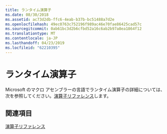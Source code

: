 ```yaml
---
title: ランタイム演算子
ms.date: 08/30/2018
ms.assetid: ac73d2db-ffc6-4eab-b37b-bc51488a7d2e
ms.openlocfilehash: 49ec0763c752196f989ac46e70fae86425cad57c
ms.sourcegitcommit: 0ab61bc3d2b6cfbd52a16c6ab2b97a8ea1864f12
ms.translationtype: MT
ms.contentlocale: ja-JP
ms.lasthandoff: 04/23/2019
ms.locfileid: "62210395"
---
```

# <a name="run-time-operators"></a>ランタイム演算子

Microsoft のマクロ アセンブラーの言語でランタイム演算子の詳細については、次を参照してください。[演算子リファレンス](../../assembler/masm/operators-reference.md)します。

## <a name="see-also"></a>関連項目

[演算子リファレンス](../../assembler/masm/operators-reference.md)<br/>